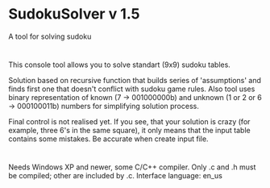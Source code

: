 # SudokuSolver v 1.5

A tool for solving sudoku

#

This console tool allows you to solve standart (9x9) sudoku tables.

Solution based on recursive function that builds series of 'assumptions'
and finds first one that doesn't conflict with sudoku game rules. Also
tool uses binary representation of known (7 -> 001000000b) and unknown
(1 or 2 or 6 -> 000100011b) numbers for simplifying solution process.

Final control is not realised yet. If you see, that your solution is
crazy (for example, three 6's in the same square), it only means that
the input table contains some mistakes. Be accurate when create input
file.

#

Needs Windows XP and newer, some C/C++ compiler. Only .c and .h must
be compiled; other are included by .c. Interface language: en_us
